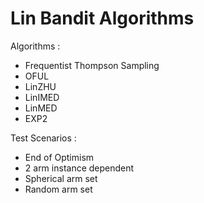 # Lin Bandit Algorithms
Algorithms :
- Frequentist Thompson Sampling
- OFUL
- LinZHU
- LinIMED
- LinMED
- EXP2

Test Scenarios :
- End of Optimism
- 2 arm instance dependent
- Spherical arm set
- Random arm set
